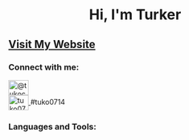 <h1 align="center">Hi, I'm Turker</h1>
<h2 align="left">
  <p align="left">
    <a href="https://tukodev.github.io/">Visit My Website</a>
  </p>
</h2>
<h3 align="left">Connect with me:</h3>
<p align="left">
  <a href="https://www.youtube.com/channel/UCT7OxyuRDKZCWthkbo4FbPw" target="blank">
    <img align="center" src="https://raw.githubusercontent.com/rahuldkjain/github-profile-readme-generator/master/src/images/icons/Social/youtube.svg" alt="@tukocde" height="30" width="40" />
  </a>
  <br> 
  <a href="https://discord.gg/tuko0714" target="blank">
    <img align="center" src="https://raw.githubusercontent.com/rahuldkjain/github-profile-readme-generator/master/src/images/icons/Social/discord.svg" alt="tuko0714" height="30" width="40" />
  </a>
  #tuko0714 
</p>

<h3 align="left">Languages and Tools:</h3>
<p align="left">
  <a href="https://www.c
